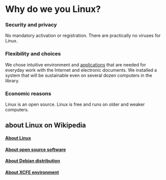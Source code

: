 # Why do we you Linux?

### Security and privacy
No mandatory activation or registration. There are practically no viruses for Linux.


### Flexibility and choices
We chose intuitive environment and [applications](/en/aplikace) that are needed for everyday work with the Internet and electronic documents. We installed a system that will be sustainable even on several dozen computers in the library.

### Economic reasons
Linux is an open source. Linux is free and runs on older and weaker computers.

## about Linux on Wikipedia

<h4><a href="https://cs.wikipedia.org/wiki/Linux" target="_blank">About Linux</a></h4>
<h4><a href="https://cs.wikipedia.org/wiki/Otev%C5%99en%C3%BD_software" target="_blank">About open source software</a></h4>
<h4><a href="https://cs.wikipedia.org/wiki/Debian" target="_blank">About Debian distribution</a></h4>
<h4><a href="https://cs.wikipedia.org/wiki/Xfce" target="_blank">About XCFE environment</a></h4>